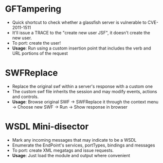 GFTampering
============

- Quick shortcut to check whether a glassfish server is vulnerable to CVE-2011-1511
- It'll issue a TRACE to the "create new user JSF", it doesn't create the new user.
- To port: create the user!
- <b>Usage</b>: Run using a custom insertion point that includes the verb and URL portions of the request

SWFReplace
============

- Replace the original swf within a server's response with a custom one
- The custom swf file inherits the session and may modify events, actions and controls.
- <b>Usage</b>: Browse original SWF -> SWFReplace it through the context menu -> Choose new SWF -> Run -> Show response in browser

WSDL Mini-disector
============

- Mark any incoming messages that may indicate to be a WSDL
- Enumerate the EndPoint's services, portTypes, bindings and messages 
- To port: create XML megatags and issue requests.
- <b>Usage</b>: Just load the module and output where convenient
